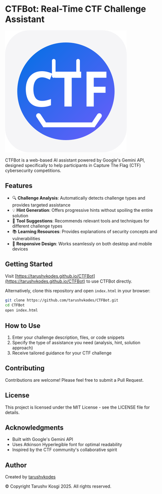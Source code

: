 # CTFBot: Real-Time CTF Challenge Assistant

![CTFBot Logo](assets/images/ctfbot-logo.svg)

CTFBot is a web-based AI assistant powered by Google's Gemini API, designed specifically to help participants in Capture The Flag (CTF) cybersecurity competitions.

## Features

- 🔍 **Challenge Analysis**: Automatically detects challenge types and provides targeted assistance
- 💡 **Hint Generation**: Offers progressive hints without spoiling the entire solution
- 🔧 **Tool Suggestions**: Recommends relevant tools and techniques for different challenge types
- 📚 **Learning Resources**: Provides explanations of security concepts and vulnerabilities
- 📱 **Responsive Design**: Works seamlessly on both desktop and mobile devices

## Getting Started

Visit [https://tarushvkodes.github.io/CTFBot](https://tarushvkodes.github.io/CTFBot) to use CTFBot directly.

Alternatively, clone this repository and open `index.html` in your browser:

```bash
git clone https://github.com/tarushvkodes/CTFBot.git
cd CTFBot
open index.html
```

## How to Use

1. Enter your challenge description, files, or code snippets
2. Specify the type of assistance you need (analysis, hint, solution approach)
3. Receive tailored guidance for your CTF challenge

## Contributing

Contributions are welcome! Please feel free to submit a Pull Request.

## License

This project is licensed under the MIT License - see the LICENSE file for details.

## Acknowledgments

- Built with Google's Gemini API
- Uses Atkinson Hyperlegible font for optimal readability
- Inspired by the CTF community's collaborative spirit

## Author

Created by [tarushvkodes](https://github.com/tarushvkodes)

© Copyright Tarushv Kosgi 2025. All rights reserved.